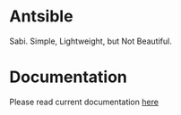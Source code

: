 # Antsible
Sabi. Simple, Lightweight, but Not Beautiful.

# Documentation
Please read current documentation [here](https://sabisimple.com/docs/antsible)
